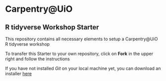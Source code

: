 # Carpentry@UiO
## R tidyverse Workshop Starter
This repository contains all necessary elements to setup a Carpentry@UiO R tidyverse workshop

To transfer this Starter to your own repository, click on **Fork** in the upper right and follow the instructions

If you have not installed *Git* on your local machine yet, you can download an installer [here](https://git-scm.com/downloads "Git")
